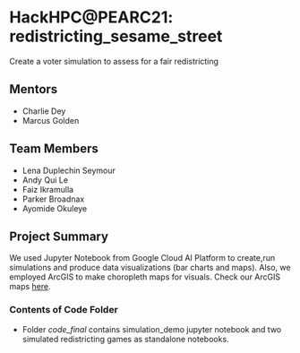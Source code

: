 # HackHPC@PEARC21: redistricting_sesame_street
Create a voter simulation to assess for a fair redistricting
## Mentors
 * Charlie Dey
 * Marcus Golden

## Team Members
 * Lena Duplechin Seymour
 * Andy Qui Le
 * Faiz Ikramulla
 * Parker Broadnax
 * Ayomide Okuleye

## Project Summary
We used Jupyter Notebook from Google Cloud AI Platform to create,run simulations and produce data visualizations (bar charts and maps). Also, we employed ArcGIS to make choropleth maps for visuals. Check our ArcGIS maps [here](https://drive.google.com/drive/folders/1Z36J_56eray7mXSlretrV2ADojGjra8m?usp=sharing).  

### Contents of Code Folder  
  * Folder *code_final* contains simulation_demo jupyter notebook and two simulated redistricting games as standalone notebooks.  
